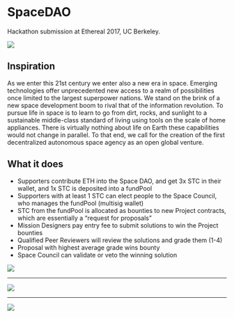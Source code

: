 # SpaceDAO
Hackathon submission at Ethereal 2017, UC Berkeley.

![](https://challengepost-s3-challengepost.netdna-ssl.com/photos/production/software_photos/000/556/784/datas/gallery.jpg)

## Inspiration
As we enter this 21st century we enter also a new era in space. Emerging technologies offer unprecedented new access to a realm of possibilities once limited to the largest superpower nations. We stand on the brink of a new space development boom to rival that of the information revolution. To pursue life in space is to learn to go from dirt, rocks, and sunlight to a sustainable middle-class standard of living using tools on the scale of home appliances. There is virtually nothing about life on Earth these capabilities would not change in parallel. To that end, we call for the creation of the first decentralized autonomous space agency as an open global venture.

## What it does
- Supporters contribute ETH into the Space DAO, and get 3x STC in their wallet, and 1x STC is deposited into a fundPool
- Supporters with at least 1 STC can elect people to the Space Council, who manages the fundPool (multisig wallet)
- STC from the fundPool is allocated as bounties to new Project contracts, which are essentially a “request for proposals”
- Mission Designers pay entry fee to submit solutions to win the Project bounties
- Qualified Peer Reviewers will review the solutions and grade them (1-4)
- Proposal with highest average grade wins bounty
- Space Council can validate or veto the winning solution

![](https://challengepost-s3-challengepost.netdna-ssl.com/photos/production/software_photos/000/556/785/datas/gallery.jpg)

___


![](https://challengepost-s3-challengepost.netdna-ssl.com/photos/production/software_photos/000/556/786/datas/gallery.jpg)

___

![](https://challengepost-s3-challengepost.netdna-ssl.com/photos/production/software_photos/000/556/789/datas/gallery.jpg)
